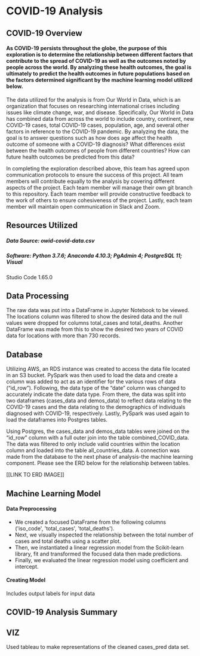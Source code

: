 # COVID-19 Analysis

## COVID-19 Overview
#### As COVID-19 persists throughout the globe, the purpose of this exploration is to determine the relationship between different factors that contribute to the spread of COVID-19 as well as the outcomes noted by people across the world. By analyzing these health outcomes, the goal is ultimately to predict the health outcomes in future populations based on the factors determined significant by the machine learning model utilized below. 

The data utilized for the analysis is from Our World in Data, which is an 
organization that focuses on researching international crises including issues 
like climate change, war, and disease. Specifically, Our World in Data has 
combined data from across the world to include country, continent, new COVID-19 
cases, total COVID-19 cases, population, age, and several other factors in 
reference to the COVID-19 pandemic. By analyzing the data, the goal is to answer 
questions such as how does age affect the health outcome of someone with a 
COVID-19 diagnosis? What differences exist between the health outcomes of people 
from different countries? How can future health outcomes be predicted from this 
data?

In completing the exploration described above, this team has agreed upon 
communication protocols to ensure the success of this project. All team members 
will contribute equally to the analysis by covering different aspects of the 
project. Each team member will manage their own git branch to this repository. 
Each team member will provide constructive feedback to the work of others to 
ensure cohesiveness of the project. Lastly, each team member will maintain open 
communication in Slack and Zoom. 


## Resources Utilized
##### Data Source: owid-covid-data.csv

##### Software: Python 3.7.6; Anaconda 4.10.3; PgAdmin 4; PostgreSQL 11; Visual 
Studio Code 1.65.0
## Data Processing
The raw data was put into a DataFrame in Jupyter Notebook to be viewed.  The 
locations column was filtered to show the desired data and the null values were 
dropped for columns total_cases and total_deaths. Another DataFrame was made from this to show
the desired two years of COVID data for locations with more than 730 records.

## Database 
Utilizing AWS, an RDS instance was created to access the data file located in an S3 bucket. PySpark was then used to load the data and create a column was added to act as an identifier for the various rows of data (“id_row”). Following, the data type of the “date” column was changed to accurately indicate the date data type. From there, the data was split into two dataframes (cases_data and demos_data) to reflect data relating to the COVID-19 cases and the data relating to the demographics of individuals diagnosed with COVID-19, respectively. Lastly, PySpark was used again to load the dataframes into Postgres tables.

Using Postgres, the cases_data and demos_data tables were joined on the “id_row” column with a full outer join into the table combined_COVID_data. The data was filtered to only include valid countries within the location column and loaded into the table all_countries_data. A connection was made from the database to the next phase of analysis-the machine learning component. Please see the ERD below for the relationship between tables.


[[LINK TO ERD IMAGE]]


## Machine Learning Model
#### Data Preprocessing 
- We created a focused DataFrame from the following columns ('iso_code', 
'total_cases', 'total_deaths'). <br>
- Next, we visually inspected the relationship between the total number of cases 
and total deaths using a scatter plot. <br>
- Then, we instantiated a linear regression model from the Scikit-learn library, 
fit and transformed the focused data then made predictions. 
- Finally, we evaluated the linear regression model using coefficient and 
intercept. 
                                                                                  
                        

#### Creating Model
Includes output labels for input data



## COVID-19 Analysis Summary
## VIZ
Used tableau to make representations of the cleaned cases_pred data set.